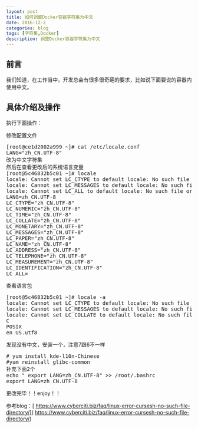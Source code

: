 ```yaml
---
layout: post
title: 如何调整Docker容器字符集为中文
date: 2016-12-2
categories: blog
tags: [字符集,Docker]
description: 调整Docker容器字符集为中文
---
```



## 前言

我们知道，在工作当中，开发总会有很多很奇葩的要求，比如说下面要说的容器内使用中文。

## 具体介绍及操作

执行下面操作：

修改配置文件
<pre>
[root@ce1d2002a999 ~]# cat /etc/locale.conf 
LANG="zh_CN.UTF-8"
改为中文字符集
然后在查看更改后的系统语言变量
[root@5c46832b5c01 ~]# locale
locale: Cannot set LC_CTYPE to default locale: No such file or directory
locale: Cannot set LC_MESSAGES to default locale: No such file or directory
locale: Cannot set LC_ALL to default locale: No such file or directory
LANG=zh_CN.UTF-8
LC_CTYPE="zh_CN.UTF-8"
LC_NUMERIC="zh_CN.UTF-8"
LC_TIME="zh_CN.UTF-8"
LC_COLLATE="zh_CN.UTF-8"
LC_MONETARY="zh_CN.UTF-8"
LC_MESSAGES="zh_CN.UTF-8"
LC_PAPER="zh_CN.UTF-8"
LC_NAME="zh_CN.UTF-8"
LC_ADDRESS="zh_CN.UTF-8"
LC_TELEPHONE="zh_CN.UTF-8"
LC_MEASUREMENT="zh_CN.UTF-8"
LC_IDENTIFICATION="zh_CN.UTF-8"
LC_ALL=
</pre>
查看语言包
<pre>
[root@5c46832b5c01 ~]# locale -a
locale: Cannot set LC_CTYPE to default locale: No such file or directory
locale: Cannot set LC_MESSAGES to default locale: No such file or directory
locale: Cannot set LC_COLLATE to default locale: No such file or directory
C
POSIX
en_US.utf8
</pre>
发现没有中文，安装一个，注意7跟6不一样
<pre>
# yum install kde-l10n-Chinese
#yum reinstall glibc-common
补充下面2个
echo " export LANG=zh_CN.UTF-8" >> /root/.bashrc
export LANG=zh_CN.UTF-8
</pre>

更改完毕！！enjoy！！


参考blog：[ https://www.cyberciti.biz/faq/linux-error-cursesh-no-such-file-directory/]( https://www.cyberciti.biz/faq/linux-error-cursesh-no-such-file-directory/)